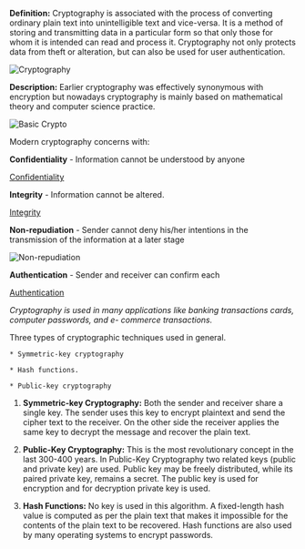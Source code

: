 <p>

**Definition:** Cryptography is associated with the process of converting ordinary plain text into unintelligible text and vice-versa. It is a method of storing and transmitting data in a particular form so that only those for whom it is intended can read and process it. Cryptography not only protects data from theft or alteration, but can also be used for user authentication.

![Cryptography](https://miro.medium.com/max/760/1*zSPtMkp70YN9JDhFRaHHXA.jpeg)

**Description:** Earlier cryptography was effectively synonymous with encryption but nowadays cryptography is mainly based on mathematical theory and computer science practice.

![Basic Crypto](https://inteng-storage.s3.amazonaws.com/img/iea/bM6AM9bM67/sizes/cyber-attack-abstract-access_resize_md.jpg)

Modern cryptography concerns with:

**Confidentiality** - Information cannot be understood by anyone

[Confidentiality](https://www.google.com/imgres?imgurl=https%3A%2F%2Fwww.ursinus.edu%2Flive%2Fimage%2Fgid%2F81%2Fwidth%2F1260%2Fheight%2F630%2Fcrop%2F1%2F4810_sample-confidentiality-agreement.rev.1417640752.jpg&imgrefurl=https%3A%2F%2Fwww.ursinus.edu%2Foffices%2Finformation-technology%2Finformation-usage-policies%2Fconfidentiality-agreement%2F&tbnid=ktS6x362D61YCM&vet=12ahUKEwivoYWSpLztAhWk2OAKHcjYCloQMygOegUIARDrAQ..i&docid=rolhThx5ptR0aM&w=800&h=400&q=confidentiality&hl=en&ved=2ahUKEwivoYWSpLztAhWk2OAKHcjYCloQMygOegUIARDrAQ)

**Integrity** - Information cannot be altered.

[Integrity](https://www.google.com/imgres?imgurl=https%3A%2F%2Fs3.amazonaws.com%2Fmentoring.redesign%2Fs3fs-public%2Fintergrity-sign.jpg&imgrefurl=https%3A%2F%2Fwww.score.org%2Fblog%2Fwhy-integrity-ultimate-employee-perk&tbnid=uqTc1Xa8qUi4hM&vet=12ahUKEwiEqImEpbztAhVL0OAKHSsJAcYQMygBegUIARDRAQ..i&docid=YEWN_7pms3_loM&w=725&h=482&q=integrity&hl=en&ved=2ahUKEwiEqImEpbztAhVL0OAKHSsJAcYQMygBegUIARDRAQ)

**Non-repudiation** - Sender cannot deny his/her intentions in the transmission of the information at a later stage

![Non-repudiation](https://www.google.com/imgres?imgurl=http%3A%2F%2Fblog.finjan.com%2Fwp-content%2Fuploads%2F2017%2F02%2FNon-repudiation.jpg&imgrefurl=https%3A%2F%2Fblog.finjan.com%2Fwhat-is-non-repudiation%2F&tbnid=-DOnSqwqXfKvoM&vet=12ahUKEwjF0tqopbztAhUq2-AKHYqjBeIQMygSegUIARDNAQ..i&docid=hQXWtZCU_Js-vM&w=450&h=219&q=Non-repudiation&hl=en&ved=2ahUKEwjF0tqopbztAhUq2-AKHYqjBeIQMygSegUIARDNAQ)

**Authentication** - Sender and receiver can confirm each

[Authentication](https://www.google.com/imgres?imgurl=https%3A%2F%2Fwww.loginradius.com%2Fblog%2Fwp-content%2Fuploads%2Fsites%2F4%2F2019%2F10%2FPasswordless-Authentication-main-image-1024x576.png&imgrefurl=https%3A%2F%2Fwww.loginradius.com%2Fblog%2F2019%2F10%2Fpasswordless-authentication-the-future-of-identity-and-security%2F&tbnid=8khAOJAeVWB2DM&vet=12ahUKEwjH6r3BpbztAhUKORQKHbBeAfUQMygOegUIARDpAQ..i&docid=ShiQtDvHRBGkeM&w=1024&h=576&q=Authentication&hl=en&ved=2ahUKEwjH6r3BpbztAhUKORQKHbBeAfUQMygOegUIARDpAQ)

*Cryptography is used in many applications like banking transactions cards, computer passwords, and e- commerce transactions.*

Three types of cryptographic techniques used in general.

    * Symmetric-key cryptography

    * Hash functions.

    * Public-key cryptography

1. **Symmetric-key Cryptography:** Both the sender and receiver share a single key. The sender uses this key to encrypt plaintext and send the cipher text to the receiver. On the other side the receiver applies the same key to decrypt the message and recover the plain text.

2. **Public-Key Cryptography:** This is the most revolutionary concept in the last 300-400 years. In Public-Key Cryptography two related keys (public and private key) are used. Public key may be freely distributed, while its paired private key, remains a secret. The public key is used for encryption and for decryption private key is used.

3. **Hash Functions:** No key is used in this algorithm. A fixed-length hash value is computed as per the plain text that makes it impossible for the contents of the plain text to be recovered. Hash functions are also used by many operating systems to encrypt passwords.
<p>

